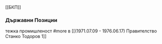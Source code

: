 [[БКП]]

### Държавни Позиции
тежка промишленост #more в [[(1971.07.09 - 1976.06.17) Правителство Станко Тодоров 1]]